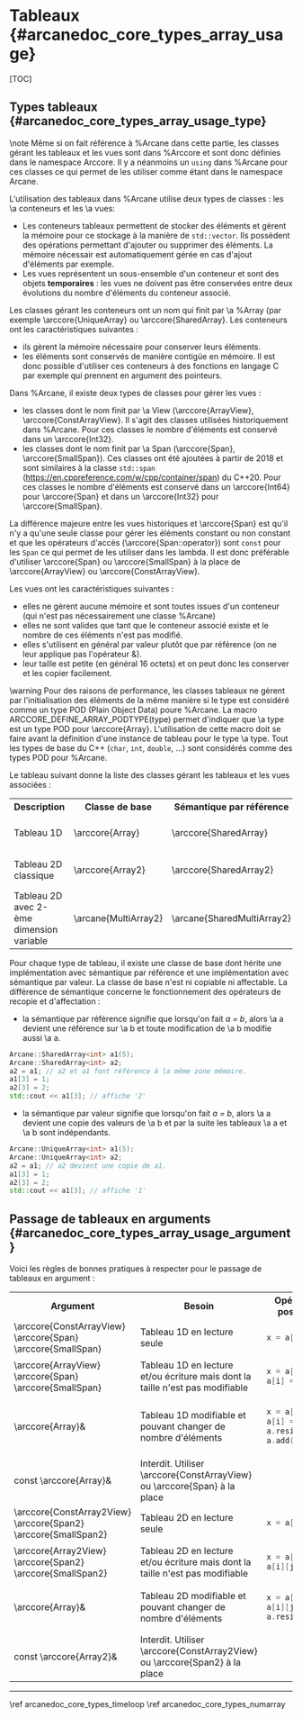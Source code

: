 ﻿# Tableaux {#arcanedoc_core_types_array_usage}

[TOC]

## Types tableaux {#arcanedoc_core_types_array_usage_type}

\note Même si on fait référence à %Arcane dans cette partie,
les classes gérant les tableaux et les vues sont dans %Arccore et
sont donc définies dans le namespace Arccore. Il y a néanmoins
un `using` dans %Arcane pour ces classes ce qui permet de les
utiliser comme étant dans le namespace Arcane.

L'utilisation des tableaux dans %Arcane utilise deux types de
classes : les \a conteneurs et les \a vues:

- Les conteneurs tableaux permettent de stocker des éléments et gèrent la
  mémoire pour ce stockage à la manière de `std::vector`. Ils possèdent
  des opérations permettant d'ajouter ou supprimer des éléments. La
  mémoire nécessair est automatiquement gérée en cas d'ajout d'éléments
  par exemple.
- Les vues représentent un sous-ensemble d'un conteneur et sont des
  objets <strong>temporaires</strong> : les vues ne doivent pas être
  conservées entre deux évolutions du nombre d'éléments du conteneur
  associé.

Les classes gérant les conteneurs ont un nom qui finit par
\a %Array (par exemple \arccore{UniqueArray} ou \arccore{SharedArray}.
Les conteneurs ont les caractéristiques suivantes :

- ils gèrent la mémoire nécessaire pour conserver leurs éléments.
- les éléments sont conservés de manière contigüe en mémoire. Il est
  donc possible d'utiliser ces conteneurs à des fonctions en langage C par
  exemple qui prennent en argument des pointeurs. 

Dans %Arcane, il existe deux types de classes pour gérer les vues :
- les classes dont le nom finit par \a View (\arccore{ArrayView},
  \arccore{ConstArrayView}. Il s'agit des classes
  utilisées historiquement dans %Arcane. Pour ces classes le nombre
  d'éléments est conservé dans un \arccore{Int32}.
- les classes dont le nom finit par \a Span (\arccore{Span}, \arccore{SmallSpan}). Ces
  classes ont été ajoutées à partir de 2018 et sont similaires à la
  classe `std::span` (https://en.cppreference.com/w/cpp/container/span)
  du C++20. Pour ces classes le nombre d'éléments
  est conservé dans un \arccore{Int64} pour \arccore{Span} et dans un
  \arccore{Int32} pour \arccore{SmallSpan}.

La différence majeure entre les vues historiques et \arccore{Span} est qu'il
n'y a qu'une seule classe pour gérer les éléments constant ou non constant
et que les opérateurs d'accès (\arccore{Span::operator[]()}) sont `const`
pour les `Span` ce qui permet de les utiliser dans les lambda.
Il est donc préférable d'utiliser \arccore{Span} ou \arccore{SmallSpan}
à la place de \arccore{ArrayView} ou \arccore{ConstArrayView}.

Les vues ont les caractéristiques suivantes :
- elles ne gèrent aucune mémoire et sont toutes issues d'un
  conteneur (qui n'est pas nécessairement une classe %Arcane)
- elles ne sont valides que tant que le conteneur associé existe et
  le nombre de ces éléments n'est pas modifié.
- elles s'utilisent en général par valeur plutôt que par référence (on
  ne leur applique pas l'opérateur &).
- leur taille est petite (en général 16 octets) et on peut donc les
  conserver et les copier facilement.

\warning Pour des raisons de performance, les classes tableaux ne gèrent par
l'initialisation des éléments de la même manière si le type est considéré
comme un type POD (Plain Object Data) poure %Arcane.
La macro ARCCORE_DEFINE_ARRAY_PODTYPE(type) permet
d'indiquer que \a type est un type POD pour \arccore{Array}. L'utilisation
de cette macro doit se faire avant la définition d'une instance de tableau
pour le type \a type. Tout les types de base du C++ (`char`, `int`, `double`, ...)
sont considérés comme des types POD pour %Arcane.

Le tableau suivant donne la liste des classes gérant les tableaux et
les vues associées :

<table>
<tr>
<th>Description</th>
<th>Classe de base</th>
<th>Sémantique par référence</th>
<th>Sémantique par valeur</th>
<th>Vue modifiable</th>
<th>Vue constante</th>
</tr>
<tr>
<td>Tableau 1D</td>
<td>\arccore{Array}</td>
<td>\arccore{SharedArray}</td>
<td>\arccore{UniqueArray}</td>
<td>\arccore{ArrayView} <br/> \arccore{Span<T>} <br/> \arccore{SmallSpan<T>}</td>
<td>\arccore{ConstArrayView} <br/> \arccore{Span<const T>} <br/> \arccore{SmallSpan<const T>}</td></tr>
<tr>
<td>Tableau 2D classique</td>
<td>\arccore{Array2}</td>
<td>\arccore{SharedArray2}</td>
<td>\arccore{UniqueArray2}</td>
<td>\arccore{Array2View} <br/> \arccore{Span2<T>} <br/> \arccore{SmallSpan2<T>}</td>
<td>\arccore{ConstArray2View} <br/> \arccore{Span2<const T>} <br/> \arccore{SmallSpan2<const T>}</td>
</tr>
<tr>
<td>Tableau 2D avec 2-ème dimension variable</td>
<td>\arcane{MultiArray2}</td>
<td>\arcane{SharedMultiArray2}</td>
<td>\arcane{UniqueMultiArray2}</td>
<td>\arcane{MultiArray2View}</td>
<td>\arcane{ConstMultiArray2View}</td>
</tr>
</table>

Pour chaque type de tableau, il existe une classe de base dont hérite
une implémentation avec sémantique par référence et une
implémentation avec sémantique par valeur. La classe de base n'est
ni copiable ni affectable. La différence de
sémantique concerne le fonctionnement des opérateurs de recopie et
d'affectation :
- la sémantique par référence signifie que lorsqu'on fait <em>a =
b</em>, alors \a a devient une référence sur \a b et toute modification de \a b modifie
aussi \a a.

```cpp
Arcane::SharedArray<int> a1(5);
Arcane::SharedArray<int> a2;
a2 = a1; // a2 et a1 font référence à la même zone mémoire.
a1[3] = 1;
a2[3] = 2;
std::cout << a1[3]; // affiche '2'
```

- la sémantique par valeur signifie que lorsqu'on fait <em>a =
b</em>, alors \a a devient une copie des valeurs de \a b et par la suite les
tableaux \a a et \a b sont indépendants.

```cpp
Arcane::UniqueArray<int> a1(5);
Arcane::UniqueArray<int> a2;
a2 = a1; // a2 devient une copie de a1.
a1[3] = 1;
a2[3] = 2;
std::cout << a1[3]; // affiche '1'
```

## Passage de tableaux en arguments {#arcanedoc_core_types_array_usage_argument}

Voici les règles de bonnes pratiques à respecter pour le passage de tableaux en argument :

<table>

<tr>
<th>Argument</th>
<th>Besoin</th>
<th>Opérations possibles</th>
</tr>
<tr>
<td>\arccore{ConstArrayView} <br/> \arccore{Span<const T>} <br/> \arccore{SmallSpan<const T>}</td>
<td>Tableau 1D en lecture seule</td>
<td>

```cpp
x = a[i];
```

</td>
</tr>
<tr>
<td>\arccore{ArrayView} <br/> \arccore{Span<T>} <br/> \arccore{SmallSpan<T>}</td>
<td>Tableau 1D en lecture et/ou écriture mais dont la taille n'est
pas modifiable</td> 
<td>

```cpp
x = a[i];
a[i] = y;
```

</td>
</tr>
<tr>
<td>\arccore{Array}&</td>
<td>Tableau 1D modifiable et pouvant changer de nombre d'éléments</td>
<td>

```cpp
x = a[i];
a[i] = y;
a.resize(u);
a.add(v);
```

</td>
</tr>
<tr>
<td>const \arccore{Array}&</td>
<td>Interdit. Utiliser \arccore{ConstArrayView} ou \arccore{Span<const T>} à la place</td>
<td></td>
</tr>
<tr>
<td>\arccore{ConstArray2View} <br/> \arccore{Span2<const T>} <br/> \arccore{SmallSpan2<const T>}</td>
<td>Tableau 2D en lecture seule</td>
<td>

```cpp
x = a[i][j];
```

</td>
</tr>
<tr>
<td>\arccore{Array2View} <br/> \arccore{Span2<T>} <br/> \arccore{SmallSpan2<T>}</td>
<td>Tableau 2D en lecture et/ou écriture mais dont la taille n'est pas modifiable</td>
<td>

```cpp
x = a[i][j];
a[i][j] = y;
```

</td>
</tr>
<tr>
<td>\arccore{Array}&</td>
<td>Tableau 2D modifiable et pouvant changer de nombre d'éléments</td>
<td>

```cpp
x = a[i][j];
a[i][j] = y;
a.resize(u,v);
```

</td>
</tr>
<tr>
<td>const \arccore{Array2}&</td>
<td>Interdit. Utiliser \arccore{ConstArray2View} ou \arccore{Span2<const T>} à la place</td>
<td></td>
</tr>
</table>

____

<div class="section_buttons">
<span class="back_section_button">
\ref arcanedoc_core_types_timeloop
</span>
<span class="next_section_button">
\ref arcanedoc_core_types_numarray
</span>
</div>
